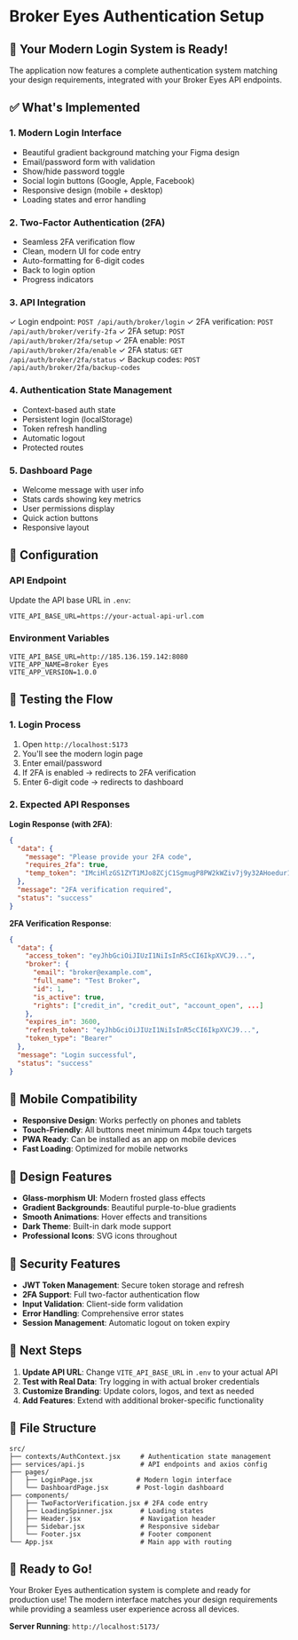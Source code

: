 # Broker Eyes Authentication Setup

## 🚀 Your Modern Login System is Ready!

The application now features a complete authentication system matching your design requirements, integrated with your Broker Eyes API endpoints.

## ✅ What's Implemented

### 1. **Modern Login Interface**
- Beautiful gradient background matching your Figma design
- Email/password form with validation
- Show/hide password toggle
- Social login buttons (Google, Apple, Facebook)
- Responsive design (mobile + desktop)
- Loading states and error handling

### 2. **Two-Factor Authentication (2FA)**
- Seamless 2FA verification flow
- Clean, modern UI for code entry
- Auto-formatting for 6-digit codes
- Back to login option
- Progress indicators

### 3. **API Integration**
✓ Login endpoint: `POST /api/auth/broker/login`
✓ 2FA verification: `POST /api/auth/broker/verify-2fa`
✓ 2FA setup: `POST /api/auth/broker/2fa/setup`
✓ 2FA enable: `POST /api/auth/broker/2fa/enable`
✓ 2FA status: `GET /api/auth/broker/2fa/status`
✓ Backup codes: `POST /api/auth/broker/2fa/backup-codes`

### 4. **Authentication State Management**
- Context-based auth state
- Persistent login (localStorage)
- Token refresh handling
- Automatic logout
- Protected routes

### 5. **Dashboard Page**
- Welcome message with user info
- Stats cards showing key metrics
- User permissions display
- Quick action buttons
- Responsive layout

## 🔧 Configuration

### API Endpoint
Update the API base URL in `.env`:
```env
VITE_API_BASE_URL=https://your-actual-api-url.com
```

### Environment Variables
```env
VITE_API_BASE_URL=http://185.136.159.142:8080
VITE_APP_NAME=Broker Eyes
VITE_APP_VERSION=1.0.0
```

## 🧪 Testing the Flow

### 1. **Login Process**
1. Open `http://localhost:5173`
2. You'll see the modern login page
3. Enter email/password
4. If 2FA is enabled → redirects to 2FA verification
5. Enter 6-digit code → redirects to dashboard

### 2. **Expected API Responses**

**Login Response (with 2FA)**:
```json
{
  "data": {
    "message": "Please provide your 2FA code",
    "requires_2fa": true,
    "temp_token": "IMciHlzGS1ZYT1MJo8ZCjC1SgmugP8PW2kWZiv7j9y32AHoedur19JWguCt5JEKm"
  },
  "message": "2FA verification required",
  "status": "success"
}
```

**2FA Verification Response**:
```json
{
  "data": {
    "access_token": "eyJhbGciOiJIUzI1NiIsInR5cCI6IkpXVCJ9...",
    "broker": {
      "email": "broker@example.com",
      "full_name": "Test Broker",
      "id": 1,
      "is_active": true,
      "rights": ["credit_in", "credit_out", "account_open", ...]
    },
    "expires_in": 3600,
    "refresh_token": "eyJhbGciOiJIUzI1NiIsInR5cCI6IkpXVCJ9...",
    "token_type": "Bearer"
  },
  "message": "Login successful",
  "status": "success"
}
```

## 📱 Mobile Compatibility

- **Responsive Design**: Works perfectly on phones and tablets
- **Touch-Friendly**: All buttons meet minimum 44px touch targets  
- **PWA Ready**: Can be installed as an app on mobile devices
- **Fast Loading**: Optimized for mobile networks

## 🎨 Design Features

- **Glass-morphism UI**: Modern frosted glass effects
- **Gradient Backgrounds**: Beautiful purple-to-blue gradients
- **Smooth Animations**: Hover effects and transitions
- **Dark Theme**: Built-in dark mode support
- **Professional Icons**: SVG icons throughout

## 🔐 Security Features

- **JWT Token Management**: Secure token storage and refresh
- **2FA Support**: Full two-factor authentication flow
- **Input Validation**: Client-side form validation
- **Error Handling**: Comprehensive error states
- **Session Management**: Automatic logout on token expiry

## 🚀 Next Steps

1. **Update API URL**: Change `VITE_API_BASE_URL` in `.env` to your actual API
2. **Test with Real Data**: Try logging in with actual broker credentials
3. **Customize Branding**: Update colors, logos, and text as needed
4. **Add Features**: Extend with additional broker-specific functionality

## 📂 File Structure

```
src/
├── contexts/AuthContext.jsx     # Authentication state management
├── services/api.js              # API endpoints and axios config
├── pages/
│   ├── LoginPage.jsx           # Modern login interface
│   └── DashboardPage.jsx       # Post-login dashboard
├── components/
│   ├── TwoFactorVerification.jsx # 2FA code entry
│   ├── LoadingSpinner.jsx       # Loading states
│   ├── Header.jsx               # Navigation header
│   ├── Sidebar.jsx              # Responsive sidebar
│   └── Footer.jsx               # Footer component
└── App.jsx                      # Main app with routing
```

## 🎯 Ready to Go!

Your Broker Eyes authentication system is complete and ready for production use! The modern interface matches your design requirements while providing a seamless user experience across all devices.

**Server Running**: `http://localhost:5173/`